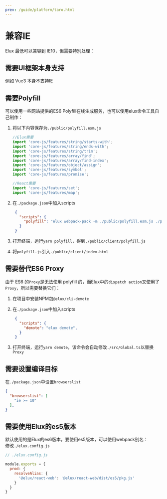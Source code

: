 ```yaml
---
prev: /guide/platform/taro.html
---
```


# 兼容IE

Elux 最低可以兼容到 IE10，但需要特别处理：

## 需要UI框架本身支持

例如 Vue3 本身不支持IE

## 需要Polyfill

可以使用一些网站提供的ES6 Polyfill在线生成服务，也可以使用elux命令工具自己制作：

1. 将以下内容保存为`./public/polyfill.esm.js`

    ```js
    //Elux需要
    import 'core-js/features/string/starts-with';
    import 'core-js/features/string/ends-with';
    import 'core-js/features/string/trim';
    import 'core-js/features/array/find';
    import 'core-js/features/array/find-index';
    import 'core-js/features/object/assign';
    import 'core-js/features/symbol';
    import 'core-js/features/promise';

    //React需要
    import 'core-js/features/set';
    import 'core-js/features/map';
    ```

2. 在`./package.json`中加入scripts

   ```json
    {
      "scripts": {
        "polyfill": "elux webpack-pack -m ./public/polyfill.esm.js ./public/client/polyfill.js",
      }
    }
   ```

3. 打开终端，运行`yarn polyfill`，得到`./public/client/polyfill.js`
4. 将`polyfill.js`引入`./public/client/index.html`

## 需要替代ES6 Proxy

由于 ES6 的`Proxy`是无法使用 polyfill 的，而Elux中的`dispatch action`又使用了`Proxy`，所以需要替换它们：

1. 在项目中安装NPM包`@elux/cli-demote`
2. 在`./package.json`中加入scripts

   ```json
    {
      "scripts": {
        "demote": "elux demote",
      }
    }
   ```

3. 打开终端，运行`yarn demote`，该命令会自动修改`./src/Global.ts`以替换`Proxy`

## 需要设置编译目标

在`./package.json`中设置`browserslist`

```json
{
  "browserslist": [
    "ie >= 10"
  ],
}
```

## 需要使用Elux的es5版本

默认使用的是Elux的es6版本，要使用es5版本，可以使用webpack别名：  
修改`./elux.config.js`

```js
// ./elux.config.js

module.exports = {
  prod: {
    resolveAlias: {
      '@elux/react-web': '@elux/react-web/dist/es5/pkg.js'
    }
  }
}
```
